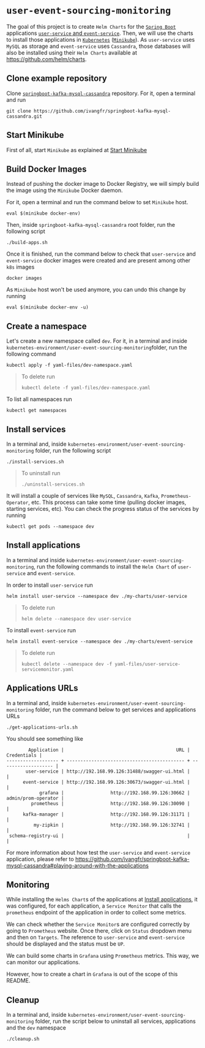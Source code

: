 # `user-event-sourcing-monitoring`

The goal of this project is to create `Helm Charts` for the [`Spring Boot`](https://docs.spring.io/spring-boot/docs/current/reference/htmlsingle/) applications [`user-service` and `event-service`](https://github.com/ivangfr/springboot-kafka-mysql-cassandra). Then, we will use the charts to install those applications in [`Kubernetes`](https://kubernetes.io) ([`Minikube`](https://kubernetes.io/docs/getting-started-guides/minikube)). As `user-service` uses `MySQL` as storage and `event-service` uses `Cassandra`, those databases will also be installed using their `Helm Charts` available at https://github.com/helm/charts.

## Clone example repository

Clone [`springboot-kafka-mysql-cassandra`](https://github.com/ivangfr/springboot-kafka-mysql-cassandra) repository. For it, open a terminal and run
```
git clone https://github.com/ivangfr/springboot-kafka-mysql-cassandra.git
```

## Start Minikube

First of all, start `Minikube` as explained at [Start Minikube](https://github.com/ivangfr/kubernetes-environment#start-minikube)

## Build Docker Images

Instead of pushing the docker image to Docker Registry, we will simply build the image using the `Minikube` Docker daemon.

For it, open a terminal and run the command below to set `Minikube` host.
```
eval $(minikube docker-env)
```

Then, inside `springboot-kafka-mysql-cassandra` root folder, run the following script
```
./build-apps.sh
```

Once it is finished, run the command below to check that `user-service` and `event-service` docker images were created and are present among other `k8s` images
```
docker images
```

As `Minikube` host won't be used anymore, you can undo this change by running   
```
eval $(minikube docker-env -u)
```

## Create a namespace

Let's create a new namespace called `dev`. For it, in a terminal and inside `kubernetes-environment/user-event-sourcing-monitoring`folder, run the following command
```
kubectl apply -f yaml-files/dev-namespace.yaml
```
> To delete run
> ```
> kubectl delete -f yaml-files/dev-namespace.yaml
> ```

To list all namespaces run
```
kubectl get namespaces
```

## Install services

In a terminal and, inside `kubernetes-environment/user-event-sourcing-monitoring` folder, run the following script
```
./install-services.sh
```
> To uninstall run
> ```
> ./uninstall-services.sh
> ```

It will install a couple of services like `MySQL`, `Cassandra`, `Kafka`, `Prometheus-Operator`, etc. This process can take some time (pulling docker images, starting services, etc). You can check the progress status of the services by running
```
kubectl get pods --namespace dev
```

## Install applications

In a terminal and inside `kubernetes-environment/user-event-sourcing-monitoring`, run the following commands to install the `Helm Chart` of `user-service` and `event-service`.

In order to install `user-service` run
```
helm install user-service --namespace dev ./my-charts/user-service
```
> To delete run
> ```
> helm delete --namespace dev user-service
> ```

To install `event-service` run
```
helm install event-service --namespace dev ./my-charts/event-service
```
> To delete run
> ```
> kubectl delete --namespace dev -f yaml-files/user-service-servicemonitor.yaml
> ```

## Applications URLs

In a terminal and, inside `kubernetes-environment/user-event-sourcing-monitoring` folder, run the command below to get services and applications URLs
```
./get-applications-urls.sh
```

You should see something like
```
        Application |                                         URL |         Credentials |
------------------- + ------------------------------------------- + ------------------- |
       user-service | http://192.168.99.126:31488/swagger-ui.html |                     |
      event-service | http://192.168.99.126:30673/swagger-ui.html |                     |
            grafana |                 http://192.168.99.126:30662 | admin/prom-operator |
         prometheus |                 http://192.168.99.126:30090 |                     |
      kafka-manager |                 http://192.168.99.126:31171 |                     |
          my-zipkin |                 http://192.168.99.126:32741 |                     |
 schema-registry-ui |                                             |                     |
```

For more information about how test the `user-service` and `event-service` application, please refer to https://github.com/ivangfr/springboot-kafka-mysql-cassandra#playing-around-with-the-applications

## Monitoring

While installing the `Helms Chart`s of the applications at [Install applications](#install-applications), it was configured, for each application, a `Service Monitor` that calls the `prometheus` endpoint of the application in order to collect some metrics.

We can check whether the `Service Monitor`s are configured correctly by going to `Prometheus` website. Once there, click on `Status` dropdown menu and then on `Targets`. The reference to `user-service` and `event-service` should be displayed and the status must be `UP`.

We can build some charts in `Grafana` using `Prometheus` metrics. This way, we can monitor our applications.

However, how to create a chart in `Grafana` is out of the scope of this README.

## Cleanup

In a terminal and, inside `kubernetes-environment/user-event-sourcing-monitoring` folder, run the script below to uninstall all services, applications and the `dev` namespace
```
./cleanup.sh
```
